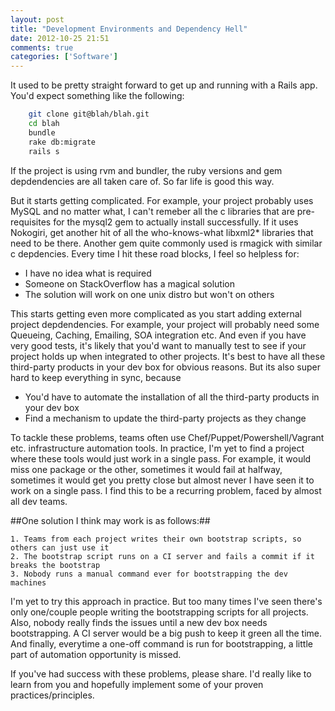 ```yaml
---
layout: post
title: "Development Environments and Dependency Hell"
date: 2012-10-25 21:51
comments: true
categories: ['Software']
---
```


It used to be pretty straight forward to get up and running with a Rails app. You'd expect something like the following:

``` bash
	git clone git@blah/blah.git
	cd blah
	bundle
	rake db:migrate
	rails s
```

If the project is using rvm and bundler, the ruby versions and gem depdendencies are all taken care of. So far life is good this way.

But it starts getting complicated. For example, your project probably uses MySQL and no matter what, I can't remeber all the c libraries that are pre-requisites for the mysql2 gem to actually install successfully. If it uses Nokogiri, get another hit of all the who-knows-what libxml2* libraries that need to be there. Another gem quite commonly used is rmagick with similar c depdencies. Every time I hit these road blocks, I feel so helpless for:

* I have no idea what is required
* Someone on StackOverflow has a magical solution
* The solution will work on one unix distro but won't on others

This starts getting even more complicated as you start adding external project depdendencies. For example, your project will probably need some Queueing, Caching, Emailing, SOA integration etc. And even if you have very good tests, it's likely that you'd want to manually test to see if your project holds up when integrated to other projects. It's best to have all these third-party products in your dev box for obvious reasons. But its also super hard to keep everything in sync, because

* You'd have to automate the installation of all the third-party products in your dev box
* Find a mechanism to update the third-party projects as they change

To tackle these problems, teams often use Chef/Puppet/Powershell/Vagrant etc. infrastructure automation tools. In practice, I'm yet to find a project where these tools would just work in a single pass. For example, it would miss one package or the other, sometimes it would fail at halfway, sometimes it would get you pretty close but almost never I have seen it to work on a single pass. I find this to be a recurring problem, faced by almost all dev teams.

##One solution I think may work is as follows:##

	1. Teams from each project writes their own bootstrap scripts, so others can just use it
	2. The bootstrap script runs on a CI server and fails a commit if it breaks the bootstrap
	3. Nobody runs a manual command ever for bootstrapping the dev machines

I'm yet to try this approach in practice. But too many times I've seen there's only one/couple people writing the bootstrapping scripts for all projects. Also, nobody really finds the issues until a new dev box needs bootstrapping. A CI server would be a big push to keep it green all the time. And finally, everytime a one-off command is run for bootstrapping, a little part of automation opportunity is missed.

If you've had success with these problems, please share. I'd really like to learn from you and hopefully implement some of your proven practices/principles.